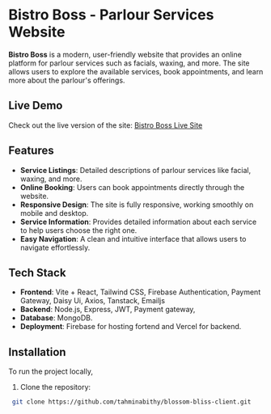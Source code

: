 # Bistro Boss - Parlour Services Website

**Bistro Boss** is a modern, user-friendly website that provides an online platform for parlour services such as facials, waxing, and more. The site allows users to explore the available services, book appointments, and learn more about the parlour's offerings.

## Live Demo

Check out the live version of the site: [Bistro Boss Live Site](https://blossom-bliss-parlour.web.app/)

## Features

- **Service Listings**: Detailed descriptions of parlour services like facial, waxing, and more.
- **Online Booking**: Users can book appointments directly through the website.
- **Responsive Design**: The site is fully responsive, working smoothly on mobile and desktop.
- **Service Information**: Provides detailed information about each service to help users choose the right one.
- **Easy Navigation**: A clean and intuitive interface that allows users to navigate effortlessly.

## Tech Stack

- **Frontend**: Vite + React, Tailwind CSS, Firebase Authentication, Payment Gateway, Daisy Ui, Axios, Tanstack, Emailjs
- **Backend**: Node.js, Express, JWT, Payment gateway, 
- **Database**: MongoDB.
- **Deployment**: Firebase for hosting fortend and Vercel for backend.

## Installation

To run the project locally,

 1. Clone the repository:
   ```bash
    git clone https://github.com/tahminabithy/blossom-bliss-client.git







